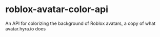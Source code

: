 # roblox-avatar-color-api
An API for colorizing the background of Roblox avatars, a copy of what avatar.hyra.io does
